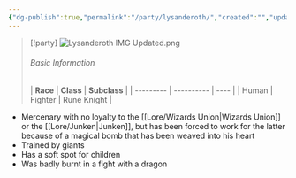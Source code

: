 ```yaml
---
{"dg-publish":true,"permalink":"/party/lysanderoth/","created":"","updated":""}
---
```




> [!party]
> ![Lysanderoth IMG Updated.png](/img/user/z_Assets/Lysanderoth%20IMG%20Updated.png)
> ###### Basic Information
>| **Race** | **Class** | **Subclass** |
| --------- | ---------- | ---- |
| Human          |  Fighter    |    Rune Knight |


- Mercenary with no loyalty to the [[Lore/Wizards Union\|Wizards Union]] or the [[Lore/Junken\|Junken]], but has been forced to work for the latter because of a magical bomb that has been weaved into his heart 
- Trained by giants 
- Has a soft spot for children
- Was badly burnt in a fight with a dragon